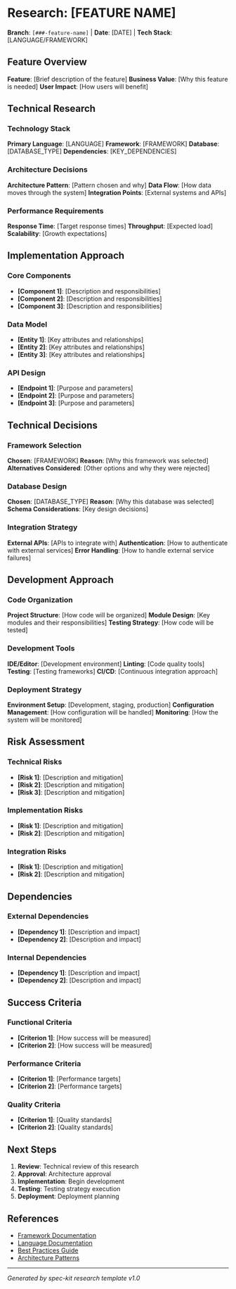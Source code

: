 # Research: [FEATURE NAME]

**Branch**: `[###-feature-name]` | **Date**: [DATE] | **Tech Stack**: [LANGUAGE/FRAMEWORK]

## Feature Overview
**Feature**: [Brief description of the feature]
**Business Value**: [Why this feature is needed]
**User Impact**: [How users will benefit]

## Technical Research
### Technology Stack
**Primary Language**: [LANGUAGE]
**Framework**: [FRAMEWORK]
**Database**: [DATABASE_TYPE]
**Dependencies**: [KEY_DEPENDENCIES]

### Architecture Decisions
**Architecture Pattern**: [Pattern chosen and why]
**Data Flow**: [How data moves through the system]
**Integration Points**: [External systems and APIs]

### Performance Requirements
**Response Time**: [Target response times]
**Throughput**: [Expected load]
**Scalability**: [Growth expectations]

## Implementation Approach
### Core Components
- **[Component 1]**: [Description and responsibilities]
- **[Component 2]**: [Description and responsibilities]
- **[Component 3]**: [Description and responsibilities]

### Data Model
- **[Entity 1]**: [Key attributes and relationships]
- **[Entity 2]**: [Key attributes and relationships]
- **[Entity 3]**: [Key attributes and relationships]

### API Design
- **[Endpoint 1]**: [Purpose and parameters]
- **[Endpoint 2]**: [Purpose and parameters]
- **[Endpoint 3]**: [Purpose and parameters]

## Technical Decisions
### Framework Selection
**Chosen**: [FRAMEWORK]
**Reason**: [Why this framework was selected]
**Alternatives Considered**: [Other options and why they were rejected]

### Database Design
**Chosen**: [DATABASE_TYPE]
**Reason**: [Why this database was selected]
**Schema Considerations**: [Key design decisions]

### Integration Strategy
**External APIs**: [APIs to integrate with]
**Authentication**: [How to authenticate with external services]
**Error Handling**: [How to handle external service failures]

## Development Approach
### Code Organization
**Project Structure**: [How code will be organized]
**Module Design**: [Key modules and their responsibilities]
**Testing Strategy**: [How code will be tested]

### Development Tools
**IDE/Editor**: [Development environment]
**Linting**: [Code quality tools]
**Testing**: [Testing frameworks]
**CI/CD**: [Continuous integration approach]

### Deployment Strategy
**Environment Setup**: [Development, staging, production]
**Configuration Management**: [How configuration will be handled]
**Monitoring**: [How the system will be monitored]

## Risk Assessment
### Technical Risks
- **[Risk 1]**: [Description and mitigation]
- **[Risk 2]**: [Description and mitigation]
- **[Risk 3]**: [Description and mitigation]

### Implementation Risks
- **[Risk 1]**: [Description and mitigation]
- **[Risk 2]**: [Description and mitigation]

### Integration Risks
- **[Risk 1]**: [Description and mitigation]
- **[Risk 2]**: [Description and mitigation]

## Dependencies
### External Dependencies
- **[Dependency 1]**: [Description and impact]
- **[Dependency 2]**: [Description and impact]

### Internal Dependencies
- **[Dependency 1]**: [Description and impact]
- **[Dependency 2]**: [Description and impact]

## Success Criteria
### Functional Criteria
- **[Criterion 1]**: [How success will be measured]
- **[Criterion 2]**: [How success will be measured]

### Performance Criteria
- **[Criterion 1]**: [Performance targets]
- **[Criterion 2]**: [Performance targets]

### Quality Criteria
- **[Criterion 1]**: [Quality standards]
- **[Criterion 2]**: [Quality standards]

## Next Steps
1. **Review**: Technical review of this research
2. **Approval**: Architecture approval
3. **Implementation**: Begin development
4. **Testing**: Testing strategy execution
5. **Deployment**: Deployment planning

## References
- [Framework Documentation]([URL])
- [Language Documentation]([URL])
- [Best Practices Guide]([URL])
- [Architecture Patterns]([URL])

---
*Generated by spec-kit research template v1.0*
